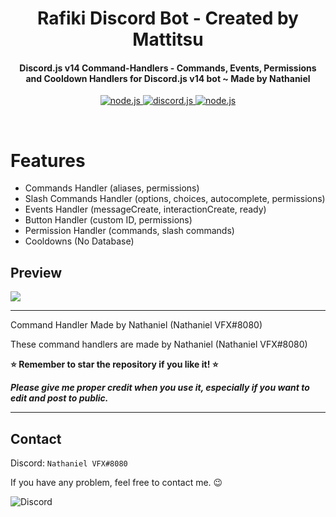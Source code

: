<h1 align="center">
Rafiki Discord Bot - Created by Mattitsu
  
</h1>
<h4 align="center"> Discord.js v14 Command-Handlers - Commands, Events, Permissions and Cooldown Handlers for Discord.js v14 bot ~ Made by Nathaniel</h4>

<p align="center">
<a href="https://nodejs.org/en/download/">
   <img src="https://img.shields.io/badge/node-16.9.x-brightgreen?style=for-the-badge" alt="node.js">
</a>

<a href="https://github.com/discordjs/discord.js/">
   <img src="https://img.shields.io/badge/discord.js-v14-blue?style=for-the-badge" alt="discord.js">
</a>

<a href="https://github.com/Nathaniel-VFX/Discord.js-v14-Command-Handlers">
   <img src="https://img.shields.io/badge/version-latest-red?style=for-the-badge" alt="node.js">
</a>

</p>

<br>


# Features
- Commands Handler (aliases, permissions)
- Slash Commands Handler (options, choices, autocomplete, permissions)
- Events Handler (messageCreate, interactionCreate, ready)
- Button Handler (custom ID, permissions)
- Permission Handler (commands, slash commands)
- Cooldowns (No Database)

## Preview
<img src="#"/>

---
Command Handler Made by Nathaniel (Nathaniel VFX#8080)

These command handlers are made by Nathaniel (Nathaniel VFX#8080)

**⭐ Remember to star the repository if you like it! ⭐**

_**Please give me proper credit when you use it, especially if you want to edit and post to public.**_

---

## Contact
Discord: `Nathaniel VFX#8080`

If you have any problem, feel free to contact me. 😉

<img src="https://discord.c99.nl/widget/theme-2/753180650202202154.png" alt="Discord"/>
